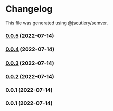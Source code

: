 # Changelog

This file was generated using [@jscutlery/semver](https://github.com/jscutlery/semver).

### [0.0.5](https://github.com/yurikrupnik/nx-go-playground/compare/my_rust_bin-0.0.4...my_rust_bin-0.0.5) (2022-07-14)

### [0.0.4](https://github.com/yurikrupnik/nx-go-playground/compare/my_rust_bin-0.0.3...my_rust_bin-0.0.4) (2022-07-14)

### [0.0.3](https://github.com/yurikrupnik/nx-go-playground/compare/my_rust_bin-0.0.2...my_rust_bin-0.0.3) (2022-07-14)

### [0.0.2](https://github.com/yurikrupnik/nx-go-playground/compare/my_rust_bin-0.0.1...my_rust_bin-0.0.2) (2022-07-14)

### 0.0.1 (2022-07-14)

### 0.0.1 (2022-07-14)
